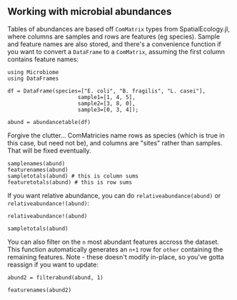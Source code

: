 ## Working with microbial abundances

Tables of abundances are based off `ComMatrix` types from SpatialEcology.jl,
where columns are samples and rows are features (eg species). Sample and feature
names are also stored, and there's a convenience function if you want to convert
a `DataFrame` to a `ComMatrix`, assuming the first column contains feature
names:

```@example 1
using Microbiome
using DataFrames

df = DataFrame(species=["E. coli", "B. fragilis", "L. casei"],
                      sample1=[1, 4, 5],
                      sample2=[3, 8, 0],
                      sample3=[0, 3, 4]);

abund = abundancetable(df)
```

Forgive the clutter... ComMatricies name rows as species (which is true in this
case, but need not be), and columns are "sites" rather than samples. That will
be fixed eventually.

```@example 1
samplenames(abund)
featurenames(abund)
sampletotals(abund) # this is column sums
featuretotals(abund) # this is row sums
```

If you want relative abundance, you can do `relativeabundance(abund)` or
`relativeabundance!(abund)`:

```@example 1
relativeabundance!(abund)

sampletotals(abund)
```

You can also filter on the `n` most abundant features accross the dataset. This
function automatically generates an `n+1` row for `other` containing the
remaining features. Note - these doesn't modify in-place, so you've gotta
reassign if you want to update:

```@example 1
abund2 = filterabund(abund, 1)

featurenames(abund2)
```
